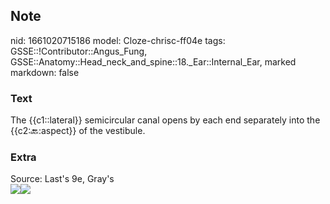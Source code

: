 ## Note
nid: 1661020715186
model: Cloze-chrisc-ff04e
tags: GSSE::!Contributor::Angus_Fung, GSSE::Anatomy::Head_neck_and_spine::18._Ear::Internal_Ear, marked
markdown: false

### Text
The {{c1::lateral}} semicircular canal opens by each end separately into the {{c2::back::aspect}} of the vestibule.

### Extra
<div>
  Source: Last's 9e, Gray's
</div>
<div><img src=
"paste-53d56496afc4d0492e3a7c0e4fad48b883c0f318.jpg"><img src= 
"paste-b8fba2aa970a46d1c698783899e21fdc3b3cbd5d.jpg"></div>
